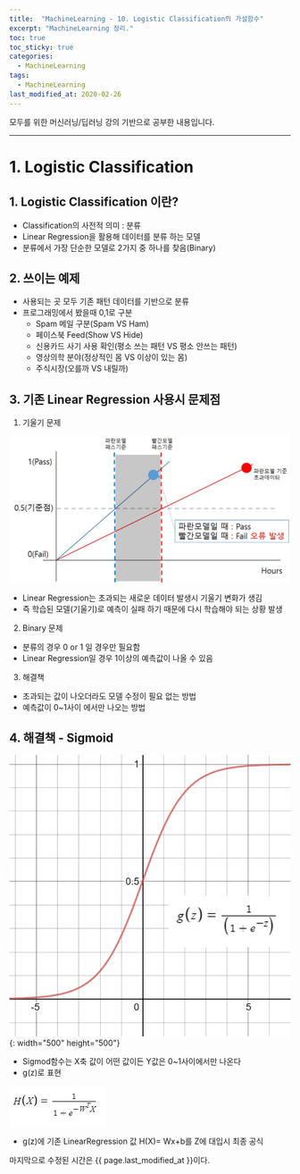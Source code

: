 ```yaml
---
title:  "MachineLearning - 10. Logistic Classification의 가설함수"
excerpt: "MachineLearning 정리."
toc: true
toc_sticky: true
categories:
  - MachineLearning
tags:
  - MachineLearning
last_modified_at: 2020-02-26
---
```

모두를 위한 머신러닝/딥러닝 강의 기반으로 공부한 내용입니다.

---
# 1. Logistic Classification

## 1. Logistic Classification 이란?
- Classification의 사전적 의미 : 분류
- Linear Regression을 활용해 데이터를 분류 하는 모델
- 분류에서 가장 단순한 모델로 2가지 중 하나를 찾음(Binary)

## 2. 쓰이는 예제
- 사용되는 곳 모두 기존 패턴 데이터를 기반으로 분류
- 프로그래밍에서 봤을때 0,1로 구분
  - Spam 메일 구분(Spam VS Ham)
  - 페이스북 Feed(Show VS Hide)
  - 신용카드 사기 사용 확인(평소 쓰는 패턴 VS 평소 안쓰는 패턴)
  - 영상의학 분야(정상적인 몸 VS 이상이 있는 몸)
  - 주식시장(오를까 VS 내릴까)

## 3. 기존 Linear Regression 사용시 문제점
1. 기울기 문제

  ![Linear RegressionProblem](https://github.com/Yunseongpyo/yunseongpyo.github.io/blob/master/assets/images/MachineLearning/10.LogisticClassification/LinearRegressionProblem.jpg?raw=true)
  - Linear Regression는 초과되는 새로운 데이터 발생시 기울기 변화가 생김
  - 즉 학습된 모델(기울기)로 예측이 실패 하기 때문에 다시 학습해야 되는 상황 발생
  
2. Binary 문제
  - 분류의 경우 0 or 1 일 경우만 필요함
  - Linear Regression일 경우 1이상의 예측값이 나올 수 있음

3. 해결책
  - 초과되는 값이 나오더라도 모델 수정이 필요 없는 방법
  - 예측값이 0~1사이 에서만 나오는 방법

## 4. 해결책 - Sigmoid
![sigmoid](https://github.com/Yunseongpyo/yunseongpyo.github.io/blob/master/assets/images/MachineLearning/10.LogisticClassification/Sigmoid02.png?raw=true){: width="500" height="500"}
- Sigmod함수는 X축 값이 어떤 값이든 Y값은 0~1사이에서만 나온다
- g(z)로 표현

![sigmoid02](https://github.com/Yunseongpyo/yunseongpyo.github.io/blob/master/assets/images/MachineLearning/10.LogisticClassification/Sigmoid03.png?raw=true)
- g(z)에 기존 LinearRegression 값 H(X)= Wx+b를 Z에 대입시 최종 공식


마지막으로 수정된 시간은 {{ page.last_modified_at }}이다.